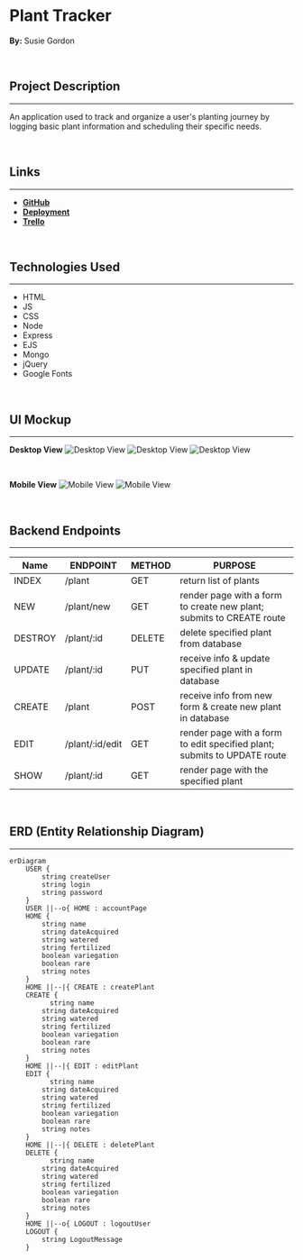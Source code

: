 # Plant Tracker 
**By:** Susie Gordon

</br>

## Project Description
---
An application used to track and organize a user's planting journey by logging basic plant information and scheduling their specific needs. 

</br>

## Links
---
- [**GitHub**](https://github.com/choisus08/project_2)
- [**Deployment**](https://project2-cio1.onrender.com)
- [**Trello**](https://trello.com/b/dUkgrfOu/project-1)

</br>

## Technologies Used 
---
- HTML 
- JS 
- CSS 
- Node 
- Express 
- EJS 
- Mongo 
- jQuery 
- Google Fonts

</br>

## UI Mockup
---

**Desktop View**
![Desktop View](./public/images/wireframe1.png)
![Desktop View](./public/images/wireframe2.png)
![Desktop View](./public/images/wireframe3.png)

</br>

**Mobile View**
![Mobile View](./public/images/wireframe4.png)
![Mobile View](./public/images/wireframe5.png)

</br>

## Backend Endpoints
---

| Name | ENDPOINT | METHOD | PURPOSE |
|------|----------|--------|---------|
|INDEX| /plant | GET | return list of plants |
| NEW | /plant/new | GET | render page with a form to create new plant; submits to CREATE route |
|DESTROY| /plant/:id | DELETE | delete specified plant from database |
|UPDATE| /plant/:id | PUT | receive info & update specified plant in database |
|CREATE| /plant | POST | receive info from new form & create new plant in database |
|EDIT| /plant/:id/edit | GET | render page with a form to edit specified plant; submits to UPDATE route |
|SHOW| /plant/:id | GET | render page with the specified plant |


</br>

## ERD (Entity Relationship Diagram)
---

``` mermaid
erDiagram
    USER {
        string createUser
        string login
        string password
    }
    USER ||--o{ HOME : accountPage
    HOME {
        string name
        string dateAcquired
        string watered
        string fertilized
        boolean variegation
        boolean rare
        string notes
    }
    HOME ||--|{ CREATE : createPlant
    CREATE {
          string name
        string dateAcquired
        string watered
        string fertilized
        boolean variegation
        boolean rare
        string notes
    }
    HOME ||--|{ EDIT : editPlant
    EDIT {
          string name
        string dateAcquired
        string watered
        string fertilized
        boolean variegation
        boolean rare
        string notes
    }
    HOME ||--|{ DELETE : deletePlant
    DELETE {
          string name
        string dateAcquired
        string watered
        string fertilized
        boolean variegation
        boolean rare
        string notes
    }
    HOME ||--o{ LOGOUT : logoutUser
    LOGOUT {
        string LogoutMessage
    }
```